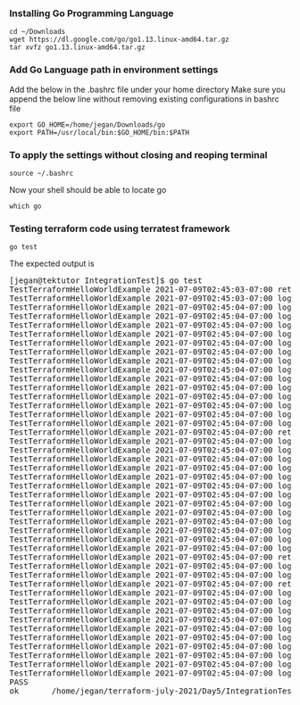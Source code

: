 ### Installing Go Programming Language
```
cd ~/Downloads
wget https://dl.google.com/go/go1.13.linux-amd64.tar.gz
tar xvfz go1.13.linux-amd64.tar.gz
```

### Add Go Language path in environment settings
Add the below in the .bashrc file under your home directory
Make sure you append the below line without removing existing configurations in bashrc file
```
export GO_HOME=/home/jegan/Downloads/go
export PATH=/usr/local/bin:$GO_HOME/bin:$PATH
```
### To apply the settings without closing and reoping terminal
```
source ~/.bashrc
```
Now your shell should be able to locate go
```
which go
```

### Testing terraform code using terratest framework
```
go test
```
The expected output is
<pre>
[jegan@tektutor IntegrationTest]$ go test
TestTerraformHelloWorldExample 2021-07-09T02:45:03-07:00 retry.go:91: terraform [init -upgrade=false]
TestTerraformHelloWorldExample 2021-07-09T02:45:03-07:00 logger.go:66: Running command terraform with args [init -upgrade=false]
TestTerraformHelloWorldExample 2021-07-09T02:45:04-07:00 logger.go:66: 
TestTerraformHelloWorldExample 2021-07-09T02:45:04-07:00 logger.go:66: Initializing the backend...
TestTerraformHelloWorldExample 2021-07-09T02:45:04-07:00 logger.go:66: 
TestTerraformHelloWorldExample 2021-07-09T02:45:04-07:00 logger.go:66: Initializing provider plugins...
TestTerraformHelloWorldExample 2021-07-09T02:45:04-07:00 logger.go:66: 
TestTerraformHelloWorldExample 2021-07-09T02:45:04-07:00 logger.go:66: Terraform has been successfully initialized!
TestTerraformHelloWorldExample 2021-07-09T02:45:04-07:00 logger.go:66: 
TestTerraformHelloWorldExample 2021-07-09T02:45:04-07:00 logger.go:66: You may now begin working with Terraform. Try running "terraform plan" to see
TestTerraformHelloWorldExample 2021-07-09T02:45:04-07:00 logger.go:66: any changes that are required for your infrastructure. All Terraform commands
TestTerraformHelloWorldExample 2021-07-09T02:45:04-07:00 logger.go:66: should now work.
TestTerraformHelloWorldExample 2021-07-09T02:45:04-07:00 logger.go:66: 
TestTerraformHelloWorldExample 2021-07-09T02:45:04-07:00 logger.go:66: If you ever set or change modules or backend configuration for Terraform,
TestTerraformHelloWorldExample 2021-07-09T02:45:04-07:00 logger.go:66: rerun this command to reinitialize your working directory. If you forget, other
TestTerraformHelloWorldExample 2021-07-09T02:45:04-07:00 logger.go:66: commands will detect it and remind you to do so if necessary.
TestTerraformHelloWorldExample 2021-07-09T02:45:04-07:00 retry.go:91: terraform [apply -input=false -auto-approve -lock=false]
TestTerraformHelloWorldExample 2021-07-09T02:45:04-07:00 logger.go:66: Running command terraform with args [apply -input=false -auto-approve -lock=false]
TestTerraformHelloWorldExample 2021-07-09T02:45:04-07:00 logger.go:66: 
TestTerraformHelloWorldExample 2021-07-09T02:45:04-07:00 logger.go:66: Changes to Outputs:
TestTerraformHelloWorldExample 2021-07-09T02:45:04-07:00 logger.go:66:   + hello_world = "Hello, World!"
TestTerraformHelloWorldExample 2021-07-09T02:45:04-07:00 logger.go:66: 
TestTerraformHelloWorldExample 2021-07-09T02:45:04-07:00 logger.go:66: You can apply this plan to save these new output values to the Terraform
TestTerraformHelloWorldExample 2021-07-09T02:45:04-07:00 logger.go:66: state, without changing any real infrastructure.
TestTerraformHelloWorldExample 2021-07-09T02:45:04-07:00 logger.go:66: 
TestTerraformHelloWorldExample 2021-07-09T02:45:04-07:00 logger.go:66: Apply complete! Resources: 0 added, 0 changed, 0 destroyed.
TestTerraformHelloWorldExample 2021-07-09T02:45:04-07:00 logger.go:66: 
TestTerraformHelloWorldExample 2021-07-09T02:45:04-07:00 logger.go:66: Outputs:
TestTerraformHelloWorldExample 2021-07-09T02:45:04-07:00 logger.go:66: 
TestTerraformHelloWorldExample 2021-07-09T02:45:04-07:00 logger.go:66: hello_world = "Hello, World!"
TestTerraformHelloWorldExample 2021-07-09T02:45:04-07:00 retry.go:91: terraform [output -no-color -json hello_world]
TestTerraformHelloWorldExample 2021-07-09T02:45:04-07:00 logger.go:66: Running command terraform with args [output -no-color -json hello_world]
TestTerraformHelloWorldExample 2021-07-09T02:45:04-07:00 logger.go:66: "Hello, World!"
TestTerraformHelloWorldExample 2021-07-09T02:45:04-07:00 retry.go:91: terraform [destroy -auto-approve -input=false -lock=false]
TestTerraformHelloWorldExample 2021-07-09T02:45:04-07:00 logger.go:66: Running command terraform with args [destroy -auto-approve -input=false -lock=false]
TestTerraformHelloWorldExample 2021-07-09T02:45:04-07:00 logger.go:66: 
TestTerraformHelloWorldExample 2021-07-09T02:45:04-07:00 logger.go:66: Changes to Outputs:
TestTerraformHelloWorldExample 2021-07-09T02:45:04-07:00 logger.go:66:   - hello_world = "Hello, World!" -> null
TestTerraformHelloWorldExample 2021-07-09T02:45:04-07:00 logger.go:66: 
TestTerraformHelloWorldExample 2021-07-09T02:45:04-07:00 logger.go:66: You can apply this plan to save these new output values to the Terraform
TestTerraformHelloWorldExample 2021-07-09T02:45:04-07:00 logger.go:66: state, without changing any real infrastructure.
TestTerraformHelloWorldExample 2021-07-09T02:45:04-07:00 logger.go:66: 
TestTerraformHelloWorldExample 2021-07-09T02:45:04-07:00 logger.go:66: Destroy complete! Resources: 0 destroyed.
TestTerraformHelloWorldExample 2021-07-09T02:45:04-07:00 logger.go:66: 
PASS
ok  	_/home/jegan/terraform-july-2021/Day5/IntegrationTest	0.494s
</pre>

